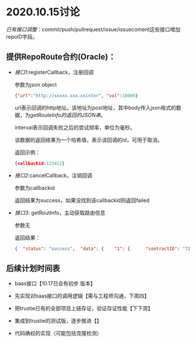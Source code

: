 # 2020.10.15讨论

*已有接口调整*：commit/push/pullrequest/issue/issuecoment这些接口增加repoID字段。

 

## 提供RepoRoute合约(Oracle)：

- *接口1*:registerCallback，注册回调

  参数为json object

  ```json
  {"url":"http://xxxxx.xxx.xxinter", "val":10000}
  ```

  url表示回调的http地址。该地址为post地址，其中body传入json格式的数据，为*getRouteInfo的返回的JSON串*。

  interval表示回调失败之后的尝试频率，单位为毫秒。

  该数据的返回结果为一个哈希值，表示该回调的id，可用于取消。

  返回示例：

  ```json
  {callbackid:123412}
  ```

   

- *接口2*:cancelCallback，注销回调

  参数为callbackid

  返回结果为success，如果没找到该callbackid则返回failed

 

- *接口3*: getRoutInfo，主动获取路由信息

  参数无

  返回结果：

  ```json
  {  "status": "success",  "data": {    "1": {      "contractID": "723242311",      "suggestedAddr": "022.node.internetapi.cn:21030 "    },    "A": {      "contractID": "723242311",      "suggestedAddr": "xxxx:xxxx"    },    "B": {      "contractID": "723242313",      "suggestedAddr": "xxxx:xxxx"    }  }} 
  ```

## 后续计划时间表

- baas接口【10.17日会有初步 版本】

- 先实现对baas接口的调用逻辑【需与工程师沟通，下周四】

- 把trustie已有的全部项目上链存证，验证存证性能【下下周】

- 集成到trustie的测试版，逐步推进【】

- 代码确权的实现（可能包括克隆检测）

 
